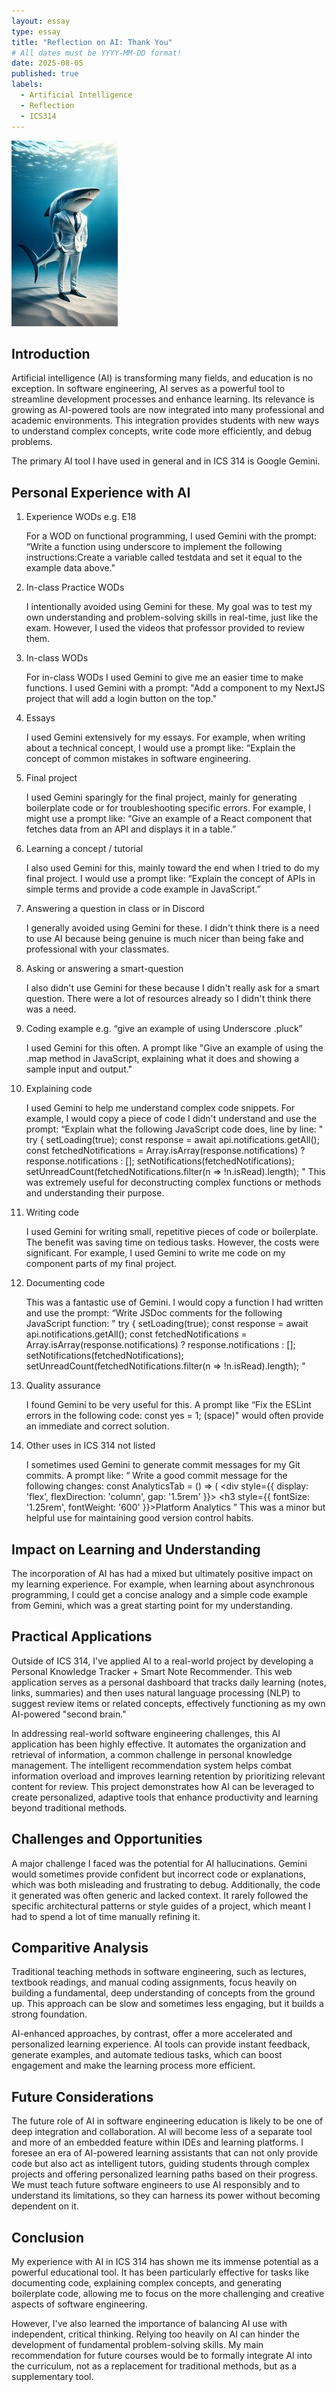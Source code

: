 ```yaml
---
layout: essay
type: essay
title: "Reflection on AI: Thank You"
# All dates must be YYYY-MM-DD format!
date: 2025-08-05
published: true
labels:
  - Artificial Intelligence
  - Reflection
  - ICS314
---
```


<img class="img-fluid" src="../img/AI_Shark.jpeg">

## Introduction

Artificial intelligence (AI) is transforming many fields, and education is no exception. In software engineering, AI serves as a powerful tool to streamline development processes and enhance learning. Its relevance is growing as AI-powered tools are now integrated into many professional and academic environments. This integration provides students with new ways to understand complex concepts, write code more efficiently, and debug problems.

The primary AI tool I have used in general and in ICS 314 is Google Gemini.

## Personal Experience with AI

1. Experience WODs e.g. E18

    For a WOD on functional programming, I used Gemini with the prompt: “Write a function using underscore to implement the following       instructions:Create a variable called testdata and set it equal to the example data above."

2. In-class Practice WODs

    I intentionally avoided using Gemini for these. My goal was to test my own understanding and problem-solving skills in real-time,       just like the exam. However, I used the videos that professor provided to review them. 

3. In-class WODs

    For in-class WODs I used Gemini to give me an easier time to make functions. I used Gemini with a prompt: "Add a component to my        NextJS project that will add a login button on the top."

4. Essays

    I used Gemini extensively for my essays. For example, when writing about a technical concept, I would use a prompt like: “Explain       the concept of common mistakes in software engineering.

5. Final project

    I used Gemini sparingly for the final project, mainly for generating boilerplate code or for troubleshooting specific errors. For       example, I might use a prompt like: “Give an example of a React component that fetches data from an API and displays it in a table.”

6. Learning a concept / tutorial

    I also used Gemini for this, mainly toward the end when I tried to do my final project. I would use a prompt like: “Explain the         concept of APIs in simple terms and provide a code example in JavaScript.” 

7. Answering a question in class or in Discord

    I generally avoided using Gemini for these. I didn't think there is a need to use AI because being genuine is much nicer than being     fake and professional with your classmates.

8. Asking or answering a smart-question

    I also didn't use Gemini for these because I didn't really ask for a smart question. There were a lot of resources already so I         didn't think there was a need. 

9. Coding example e.g. “give an example of using Underscore .pluck”

    I used Gemini for this often. A prompt like "Give an example of using the .map method in JavaScript, explaining what it does and        showing a sample input and output."

10. Explaining code

    I used Gemini to help me understand complex code snippets. For example, I would copy a piece of code I didn't understand and use        the prompt: “Explain what the following JavaScript code does, line by line:
    "
    try {
            setLoading(true);
            const response = await api.notifications.getAll();
            const fetchedNotifications = Array.isArray(response.notifications) ? response.notifications : [];
            setNotifications(fetchedNotifications);
            setUnreadCount(fetchedNotifications.filter(n => !n.isRead).length);
    "
    This was extremely useful for deconstructing complex functions or methods and understanding their purpose.

11. Writing code

    I used Gemini for writing small, repetitive pieces of code or boilerplate. The benefit was saving time on tedious tasks. However,       the costs were significant. For example, I used Gemini to write me code on my component parts of my final project.

12. Documenting code

    This was a fantastic use of Gemini. I would copy a function I had written and use the prompt: “Write JSDoc comments for the             following JavaScript function:
    "
    try {
            setLoading(true);
            const response = await api.notifications.getAll();
            const fetchedNotifications = Array.isArray(response.notifications) ? response.notifications : [];
            setNotifications(fetchedNotifications);
            setUnreadCount(fetchedNotifications.filter(n => !n.isRead).length);
    "

13. Quality assurance

    I found Gemini to be very useful for this. A prompt like “Fix the ESLint errors in the following code: const yes = 1; (space)"          would often provide an immediate and correct solution.

14. Other uses in ICS 314 not listed

    I sometimes used Gemini to generate commit messages for my Git commits. A prompt like: 
    “
    Write a good commit message for the following changes: 
    const AnalyticsTab = () => (
        <div style={{ display: 'flex', flexDirection: 'column', gap: '1.5rem' }}>
          <h3 style={{ fontSize: '1.25rem', fontWeight: '600' }}>Platform Analytics</h3>
    ” 
    This was a minor but helpful use for maintaining good version control habits.

## Impact on Learning and Understanding

The incorporation of AI has had a mixed but ultimately positive impact on my learning experience. For example, when learning about asynchronous programming, I could get a concise analogy and a simple code example from Gemini, which was a great starting point for my understanding.

## Practical Applications

Outside of ICS 314, I've applied AI to a real-world project by developing a Personal Knowledge Tracker + Smart Note Recommender. This web application serves as a personal dashboard that tracks daily learning (notes, links, summaries) and then uses natural language processing (NLP) to suggest review items or related concepts, effectively functioning as my own AI-powered "second brain."

In addressing real-world software engineering challenges, this AI application has been highly effective. It automates the organization and retrieval of information, a common challenge in personal knowledge management. The intelligent recommendation system helps combat information overload and improves learning retention by prioritizing relevant content for review. This project demonstrates how AI can be leveraged to create personalized, adaptive tools that enhance productivity and learning beyond traditional methods.


## Challenges and Opportunities

A major challenge I faced was the potential for AI hallucinations. Gemini would sometimes provide confident but incorrect code or explanations, which was both misleading and frustrating to debug. Additionally, the code it generated was often generic and lacked context. It rarely followed the specific architectural patterns or style guides of a project, which meant I had to spend a lot of time manually refining it.


## Comparitive Analysis

Traditional teaching methods in software engineering, such as lectures, textbook readings, and manual coding assignments, focus heavily on building a fundamental, deep understanding of concepts from the ground up. This approach can be slow and sometimes less engaging, but it builds a strong foundation.

AI-enhanced approaches, by contrast, offer a more accelerated and personalized learning experience. AI tools can provide instant feedback, generate examples, and automate tedious tasks, which can boost engagement and make the learning process more efficient.


## Future Considerations

The future role of AI in software engineering education is likely to be one of deep integration and collaboration. AI will become less of a separate tool and more of an embedded feature within IDEs and learning platforms. I foresee an era of AI-powered learning assistants that can not only provide code but also act as intelligent tutors, guiding students through complex projects and offering personalized learning paths based on their progress. We must teach future software engineers to use AI responsibly and to understand its limitations, so they can harness its power without becoming dependent on it.


## Conclusion

My experience with AI in ICS 314 has shown me its immense potential as a powerful educational tool. It has been particularly effective for tasks like documenting code, explaining complex concepts, and generating boilerplate code, allowing me to focus on the more challenging and creative aspects of software engineering.

However, I've also learned the importance of balancing AI use with independent, critical thinking. Relying too heavily on AI can hinder the development of fundamental problem-solving skills. My main recommendation for future courses would be to formally integrate AI into the curriculum, not as a replacement for traditional methods, but as a supplementary tool.
